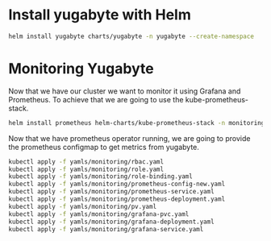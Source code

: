# Install yugabyte with Helm
```sh
helm install yugabyte charts/yugabyte -n yugabyte --create-namespace
```
# Monitoring Yugabyte
Now that we have our cluster we want to monitor it using Grafana and Prometheus. To achieve that we are going to use the kube-prometheus-stack.
```sh
helm install prometheus helm-charts/kube-prometheus-stack -n monitoring --create-namespace
```
Now that we have prometheus operator running, we are going to provide the prometheus configmap to get metrics from yugabyte.
```sh
kubectl apply -f yamls/monitoring/rbac.yaml
kubectl apply -f yamls/monitoring/role.yaml
kubectl apply -f yamls/monitoring/role-binding.yaml
kubectl apply -f yamls/monitoring/prometheus-config-new.yaml
kubectl apply -f yamls/monitoring/prometheus-service.yaml
kubectl apply -f yamls/monitoring/prometheus-deployment.yaml
kubectl apply -f yamls/monitoring/pv.yaml
kubectl apply -f yamls/monitoring/grafana-pvc.yaml
kubectl apply -f yamls/monitoring/grafana-deployment.yaml
kubectl apply -f yamls/monitoring/grafana-service.yaml
```